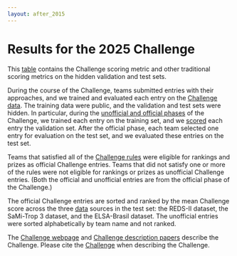 ```yaml
---
layout: after_2015
---
```


# Results for the 2025 Challenge

This [table](challenge_2025_results.tsv) contains the Challenge scoring metric and other traditional scoring metrics on the hidden validation and test sets.

During the course of the Challenge, teams submitted entries with their approaches, and we trained and evaluated each entry on the [Challenge data](../#data). The training data were public, and the validation and test sets were hidden. In particular, during the [unofficial and official phases](../#rules) of the Challenge, we trained each entry on the training set, and we [scored](../#scoring) each entry the validation set. After the official phase, each team selected one entry for evaluation on the test set, and we evaluated these entries on the test set.

Teams that satisfied all of the [Challenge rules](../#rules) were eligible for rankings and prizes as official Challenge entries. Teams that did not satisfy one or more of the rules were not eligible for rankings or prizes as unofficial Challenge entries. (Both the official and unofficial entries are from the official phase of the Challenge.)

The official Challenge entries are sorted and ranked by the mean Challenge score across the three [data](../#data) sources in the test set: the REDS-II dataset, the SaMi-Trop 3 dataset, and the ELSA-Brasil dataset. The unofficial entries were sorted alphabetically by team name and not ranked.

The [Challenge webpage](../) and [Challenge description papers](../papers/) describe the Challenge. Please cite the [Challenge](../papers/) when describing the Challenge. 